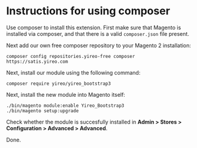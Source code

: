 # Instructions for using composer

Use composer to install this extension. First make sure that Magento is installed
via composer, and that there is a valid `composer.json` file present.

Next add our own free composer repository to your Magento 2 installation:

    composer config repositories.yireo-free composer https://satis.yireo.com

Next, install our module using the following command:

    composer require yireo/yireo_bootstrap3

Next, install the new module into Magento itself:

    ./bin/magento module:enable Yireo_Bootstrap3
    ./bin/magento setup:upgrade

Check whether the module is succesfully installed in **Admin > Stores > Configuration > Advanced > Advanced**.

Done.

